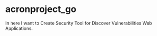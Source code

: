 # acronproject_go

In here I want to Create Security Tool for Discover Vulnerabilities Web Applications.
